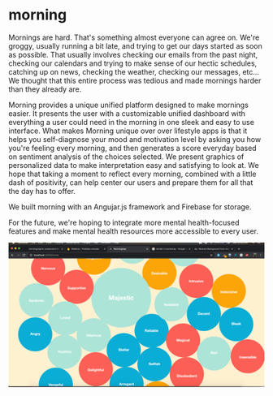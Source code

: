 # morning

Mornings are hard. That's something almost everyone can agree on. We're groggy, usually running a bit late, and trying to get our days started as soon as possible. That usually involves checking our emails from the past night, checking our calendars and trying to make sense of our hectic schedules, catching up on news, checking the weather, checking our messages, etc... We thought that this entire process was tedious and made mornings harder than they already are.

Morning provides a unique unified platform designed to make mornings easier. It presents the user with a customizable unified dashboard with everything a user could need in the morning in one sleek and easy to use interface. What makes Morning unique over over lifestyle apps is that it helps you self-diagnose your mood and motivation level by asking you how you're feeling every morning, and then generates a score everyday based on sentiment analysis of the choices selected. We present graphics of personalized data to make interpretation easy and satisfying to look at. We hope that taking a moment to reflect every morning, combined with a little dash of positivity, can help center our users and prepare them for all that the day has to offer. 

We built morning with an Angujar.js framework and Firebase for storage.

For the future, we're hoping to integrate more mental health-focused features and make mental health resources more accessible to every user.

![bubbles](86350495_132377201369026_7139135892572078080_n.png)
